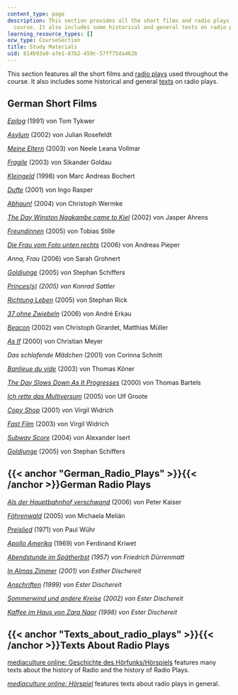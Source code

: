 ```yaml
---
content_type: page
description: This section provides all the short films and radio plays used for the
  course. It also includes some historical and general texts on radio plays.
learning_resource_types: []
ocw_type: CourseSection
title: Study Materials
uid: 814b93a9-a7e1-87b2-459c-57ff75da4626
---
```


This section features all the short films and [radio plays](#German_Radio_Plays) used throughout the course. It also includes some historical and general [texts](#Texts_about_radio_plays) on radio plays.

German Short Films
------------------

[_Epilog_](https://www.imdb.com/title/tt0279068/) (1991) von Tom Tykwer

[_Asylum_](https://web.archive.org/web/20090725082207/http://www.arte.tv/de/search__results/1170636.html) (2002) von Julian Rosefeldt

[_Meine Eltern_](http://www.goethe.de/ins/us/bos/prj/kgs/kur/mel/deindex.htm) (2003) von Neele Leana Vollmar

[_Fragile_](http://www.goethe.de/ins/us/bos/prj/kgs/kur/fra/deindex.htm) (2003) von Sikander Goldau

[_Kleingeld_](http://www.goethe.de/ins/us/bos/prj/kgs/kur/klg/deindex.htm) (1998) von Marc Andreas Bochert

[_Dufte_](http://www.imdb.com/title/tt0308192/?ref_=fn_al_tt_1
) (2001) von Ingo Rasper

[_Abhaun!_](https://www.imdb.com/title/tt0421550/) (2004) von Christoph Wermke

[_The Day Winston Ngakambe came to Kiel_](https://verleih.shortfilm.com/en/films/the-day-winston-ngakambe-came-to-kiel) (2002) von Jasper Ahrens

[_Freundinnen_](http://www.br-online.de/) (2005) von Tobias Stille

[_Die Frau vom Foto unten rechts_](http://www.br-online.de/) (2006) von Andreas Pieper

_Anna, Frau_ (2006) von Sarah Grohnert

[_Goldjunge_](http://www.filmbuero-bremen.de/goldjunge/) (2005) von Stephan Schiffers

_[Princes(s)](http://www.hff-muenchen.de/filme/details/1041/) (2005) von Konrad Sattler_

[_Richtung Leben_](http://www.nachwuchspreis.de/index.php?id=20&nominee=13) (2005) von Stephan Rick

[_37 ohne Zwiebeln_](http://www.imdb.com/title/tt0757137/) (2006) von André Erkau

[_Beacon_](http://www.arsenal-berlin.de/de/distribution/newsarchiv/einzelansicht/article/393/2815//archive/2005/november.html) (2002) von Christoph Girardet, Matthias Müller

[_As If_](http://www.filmbuero-bremen.de/as-if/) (2000) von Christian Meyer

_Das schlafende Mädchen_ (2001) von Corinna Schnitt

[_Banlieue du vide_](http://www.zeit.de/feuilleton/kunst_naechste_generation/leere_1) (2003) von Thomas Köner

[_The Day Slows Down As It Progresses_](https://lightcone.org/en/film-2960-the-day-slows-down-as-it-progresses) (2000) von Thomas Bartels

[_Ich rette das Multiversum_](http://www.multiversum-film.de/) (2005) von Ulf Groote

[_Copy Shop_](https://web.archive.org/web/20150429105116/http://www.widrichfilm.com/copyshop/core_de.html) (2001) von Virgil Widrich

[_Fast Film_](http://www.widrichfilm.com/fastfilm/main_de.html) (2003) von Virgil Widrich

[_Subway Score_](http://www.berlinale.de/de/archiv/jahresarchive/2005/02_programm_2005/02_Filmdatenblatt_2005_20051054.php) (2004) von Alexander Isert

[_Goldjunge_](https://www.imdb.com/title/tt0951196/) (2005) von Stephan Schiffers

{{< anchor "German_Radio_Plays" >}}{{< /anchor >}}German Radio Plays
--------------------------------------------------------------------

[_Als der Hauptbahnhof verschwand_](http://www.dradio.de/dkultur/sendungen/feature/517808/) (2006) von Peter Kaiser

[_Föhrenwald_](http://www.ard.de/radio) (2005) von Michaela Melián

[_Preislied_](http://www.br-online.de/) (1971) von Paul Wühr

[_Apollo Amerika_](https://www.amazon.de/Apollo-Amerika-Ferdinand-Kriwet/dp/B0000BNQD6) (1969) von Ferdinand Kriwet

_[Abendstunde im Spätherbst](http://www.ard.de/) (1957) von Friedrich Dürrenmatt_

_[In Almas Zimmer](http://www.ard.de/) (2001) von Esther Dischereit_

_[Anschriften](http://www.ard.de/) (1999) von Ester Dischereit_

_[Sommerwind und andere Kreise](http://www.ard.de/) (2002) von Ester Dischereit_

_[Kaffee im Haus von Zara Naor](http://www.ard.de/) (1998) von Ester Dischereit_

{{< anchor "Texts_about_radio_plays" >}}{{< /anchor >}}Texts About Radio Plays
------------------------------------------------------------------------------

[mediaculture online: Geschichte des Hörfunks/Hörspiels](http://www.mediaculture-online.de/Geschichte_des_Hoerfunks_Hoers.123.0.html) features many texts about the history of Radio and the history of Radio Plays.

[_mediaculture online: Hörspiel_](http://www.mediaculture-online.de/Hoerspiel.124.0.html) features texts about radio plays in general.